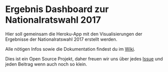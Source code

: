 # Ergebnis Dashboard zur Nationalratswahl 2017

Hier soll gemeinsam die Heroku-App mit den Visualisierungen der Ergebnisse der Nationalratswahl 2017 erstellt werden.

Alle nötigen Infos sowie die Dokumentation findest du im [Wiki](https://github.com/OKFNat/offenewahlen-nrw17.wiki.git).

Dies ist ein Open Source Projekt, daher freuen wir uns über jedes [Issue](https://github.com/okfnat/offenewahlen-nrw17/issues) und jeden Beitrag wenn auch noch so klein.





